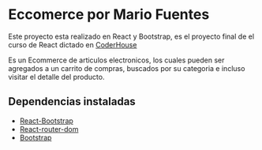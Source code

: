 # Eccomerce por Mario Fuentes

Este proyecto esta realizado en React y Bootstrap, es el proyecto final de el curso de React dictado en [CoderHouse](https://www.coderhouse.com)

Es un Ecommerce de articulos electronicos, los cuales pueden ser agregados a un carrito de compras, buscados por su categoria e incluso visitar el detalle del producto. 

## Dependencias instaladas

- [React-Bootstrap](https://react-bootstrap.github.io/)
- [React-router-dom](https://v5.reactrouter.com/)
- [Bootstrap](https://getbootstrap.com/)

